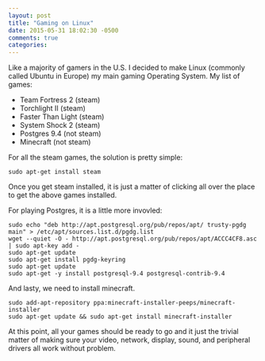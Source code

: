 ```yaml
---
layout: post
title: "Gaming on Linux"
date: 2015-05-31 18:02:30 -0500
comments: true
categories:
---
```

Like a majority of gamers in the U.S. I decided to make Linux (commonly called Ubuntu in Europe) my main gaming Operating System. My list of games:  

 * Team Fortress 2 (steam)
 * Torchlight II (steam)
 * Faster Than Light (steam)
 * System Shock 2 (steam)
 * Postgres 9.4 (not steam)
 * Minecraft (not steam)

For all the steam games, the solution is pretty simple:  
```  
sudo apt-get install steam
```
Once you get steam installed, it is just a matter of clicking all over the place to get the above games installed.  

For playing Postgres, it is a little more invovled:  
```
sudo echo "deb http://apt.postgresql.org/pub/repos/apt/ trusty-pgdg main" > /etc/apt/sources.list.d/pgdg.list
wget --quiet -O - http://apt.postgresql.org/pub/repos/apt/ACCC4CF8.asc | sudo apt-key add -
sudo apt-get update
sudo apt-get install pgdg-keyring
sudo apt-get update
sudo apt-get -y install postgresql-9.4 postgresql-contrib-9.4
```
And lasty, we need to install minecraft.
```
sudo add-apt-repository ppa:minecraft-installer-peeps/minecraft-installer  
sudo apt-get update && sudo apt-get install minecraft-installer  
```  
At this point, all your games should be ready to go and it just the trivial matter of making sure your video, network, display, sound, and peripheral drivers all work without problem.
